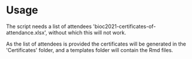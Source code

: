 # Usage

The script needs a list of attendees
'bioc2021-certificates-of-attendance.xlsx', without which this will
not work.

As the list of attendees is provided the certificates will be
generated in the 'Certificates' folder, and a templates folder will
contain the Rmd files.
